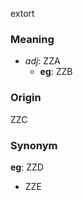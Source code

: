 extort
### Meaning
+ _adj_: ZZA
    + __eg__: ZZB

### Origin

ZZC

### Synonym

__eg__: ZZD

+ ZZE


